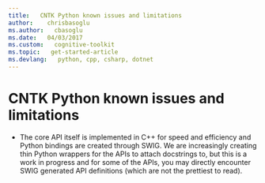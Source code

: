 ```yaml
---
title:   CNTK Python known issues and limitations
author:    chrisbasoglu
ms.author:   cbasoglu
ms.date:   04/03/2017
ms.custom:   cognitive-toolkit
ms.topic:   get-started-article
ms.devlang:   python, cpp, csharp, dotnet
---
```


# CNTK Python known issues and limitations

- The core API itself is implemented in C++ for speed and efficiency and Python bindings are created through SWIG. We are increasingly creating thin Python wrappers for the APIs to attach docstrings to, but this is a work in progress and for some of the APIs, you may directly encounter SWIG generated API definitions (which are not the prettiest to read).
